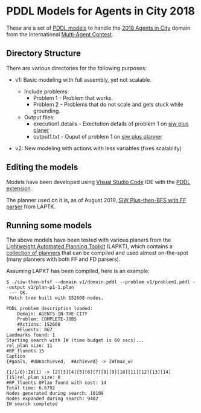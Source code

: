 # PDDL Models for Agents in City 2018

These are a set of [PDDL models](http://users.cecs.anu.edu.au/~patrik/pddlman/writing.html) to handle the [2018 Agents in City](https://multiagentcontest.org/2018/) domain from the International [Multi-Agent Contest](https://multiagentcontest.org/).


## Directory Structure

There are various directories for the following purposes:

* v1: Basic modeling with full assembly, yet not scalable.
  * Include problems:
    * Problem 1 - Problem that works.
    * Problem 2 - Problems that do not scale and gets stuck while grounding.
  * Output files:
    * execution1.details - Exectution details of problem 1 on [siw plus planer](http://lapkt.org/index.php?title=Documentation#SIW_Plus)
    * output1.txt - Ouput of problem 1 on [siw plus planner](http://lapkt.org/index.php?title=Documentation#SIW_Plus)

* v2: New modeling with actions with less variables (fixes scalablity)

## Editing the models

Models have been developed using [Visual Studio Code](https://code.visualstudio.com/) IDE with the [PDDL extension](https://marketplace.visualstudio.com/items?itemName=jan-dolejsi.pddl).

The planner used on it is, as of August 2019, [SIW Plus-then-BFS with FF parser](https://github.com/LAPKT-dev/LAPKT-public/tree/master/planners/siw_plus-then-bfs_f-ffparser) from LAPTK.


## Running some models

The above models have been tested with various planers from the [Lightweight Automated Planning Toolkit](https://github.com/aig-upf/LAPKT-public) (LAPKT), which contains a [collection of planners](http://lapkt.org/index.php?title=Documentation) that can be compiled and used almost on-the-spot (many planners with both FF and FD parsers).

Assuming LAPKT has been compiled, here is an example:

```
$ ./siw-then-bfsf --domain v1/domain.pddl --problem v1/problem1.pddl --output v1/plan-p1-1.plan
 --- OK.
 Match tree built with 152608 nodes.

PDDL problem description loaded: 
	Domain: AGENTS-IN-THE-CITY
	Problem: COMPLETE-JOBS
	#Actions: 152608
	#Fluents: 867
Landmarks found: 1
Starting search with IW (time budget is 60 secs)...
rel_plan size: 11
#RP_fluents 15
Caption
{#goals, #UNnachieved,  #Achieved} -> IW(max_w)

{1/1/0}:IW(1) -> [2][3][4][5][6][7][8][9][10][11][12][13][14][15]rel_plan size: 0
#RP_fluents 0Plan found with cost: 14
Total time: 6.6792
Nodes generated during search: 10108
Nodes expanded during search: 9402
IW search completed
```


